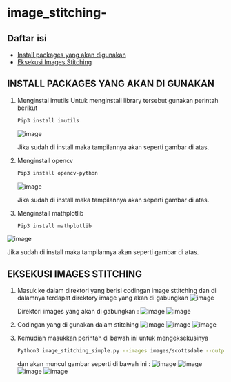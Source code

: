 # image_stitching-

## Daftar isi
- [Install packages yang akan digunakan](Install-Packages-Yang-Akan-Digunakan)
- [Eksekusi Images Stitching](Eksekusi-Images-Stitching)
  
## INSTALL PACKAGES YANG AKAN DI GUNAKAN

1. Menginstal imutils
   Untuk menginstall library tersebut gunakan perintah berikut
   ```bash
   Pip3 install imutils
   ```
   ![image](https://github.com/Nadylaafisarani/image_stitching-/assets/150002543/cac3a7bd-27a4-4133-9524-d3b6737a9809)

   Jika sudah di install maka tampilannya akan seperti gambar di atas.

2. Menginstall opencv
   ```bash
   Pip3 install opencv-python
   ```
   ![image](https://github.com/Nadylaafisarani/image_stitching-/assets/150002543/8abfe92b-e938-4c21-a307-9dd490de9dc3)

   Jika sudah di install maka tampilannya akan seperti gambar di atas.

3. Menginstall mathplotlib
   ```bash
   Pip3 install mathplotlib
   ```
  ![image](https://github.com/Nadylaafisarani/image_stitching-/assets/150002543/075c0803-67a1-4f07-a00b-c7d28585c99d)
  
   Jika sudah di install maka tampilannya akan seperti gambar di atas.

## EKSEKUSI IMAGES STITCHING 

1. Masuk ke dalam direktori yang berisi codingan image sttitching dan di dalamnya terdapat direktory image yang akan di gabungkan
  ![image](https://github.com/Nadylaafisarani/image_stitching-/assets/150002543/516e095b-8f4a-4c04-b0ee-3fdaede507ba)


   Direktori images yang akan di gabungkan :
 ![image](https://github.com/Nadylaafisarani/image_stitching-/assets/150002543/534c5e51-b52b-42a8-aef0-7c5074bf51ec)
 ![image](https://github.com/Nadylaafisarani/image_stitching-/assets/150002543/67ecc623-53fc-42b5-87e2-c2a5291ce0d7)


3. Codingan  yang di gunakan dalam stitching 
   ![image](https://github.com/Nadylaafisarani/image_stitching-/assets/150002543/2fcddcd9-77e1-4a40-abfe-d4c4a9847b91)
    ![image](https://github.com/Nadylaafisarani/image_stitching-/assets/150002543/cf12b665-f2c1-4ece-9050-60c8554a8815)
   ![image](https://github.com/Nadylaafisarani/image_stitching-/assets/150002543/a21af98b-9106-4de3-b45e-076eb8a3b5ad)

4. Kemudian masukkan perintah di bawah ini untuk mengeksekusinya
   ```bash
   Python3 image_stitching_simple.py --images images/scottsdale --output output.png
   ```
   dan akan muncul gambar seperti di bawah ini :
   ![image](https://github.com/Nadylaafisarani/image_stitching-/assets/150002543/3ab6d9a8-f5e3-496d-9c06-961ebd3962e3)
   ![image](https://github.com/Nadylaafisarani/image_stitching-/assets/150002543/48d905e5-e88a-4064-9d6c-2fc14ada7129)
   ![image](https://github.com/Nadylaafisarani/image_stitching-/assets/150002543/7437034e-3386-4d60-814b-9c03e744e857)
   ![image](https://github.com/Nadylaafisarani/image_stitching-/assets/150002543/4647aeba-054f-493f-9092-30dd5d1fd3f3)



 

  
